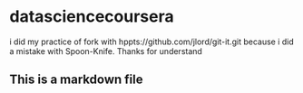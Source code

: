 datasciencecoursera
===================
i did my practice of fork with hppts://github.com/jlord/git-it.git because i did a mistake with Spoon-Knife. Thanks for understand
## This is a markdown file
